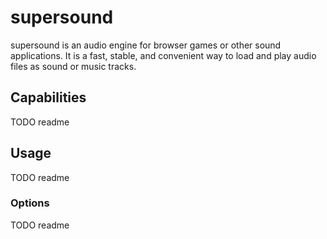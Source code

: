 # supersound

supersound is an audio engine for browser games or other sound applications. It is a fast, stable, and convenient way to load and play audio files as sound or music tracks.

## Capabilities

TODO readme

## Usage

TODO readme

### Options

TODO readme
